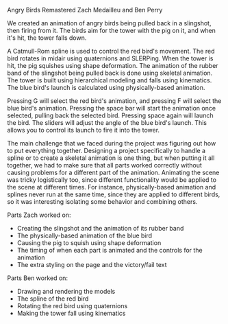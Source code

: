 Angry Birds Remastered
Zach Medailleu and Ben Perry

We created an animation of angry birds being pulled back in a slingshot, then firing from it. The birds aim for the tower with the pig on it, and when it's hit, the tower falls down.

A Catmull-Rom spline is used to control the red bird's movement.
The red bird rotates in midair using quaternions and SLERPing.
When the tower is hit, the pig squishes using shape deformation.
The animation of the rubber band of the slingshot being pulled back is done using skeletal animation.
The tower is built using hierarchical modeling and falls using kinematics.
The blue bird's launch is calculated using physically-based animation.

Pressing G will select the red bird's animation, and pressing F will select the blue bird's animation. Pressing the space bar will start the animation once selected, pulling back the selected bird. Pressing space again will launch the bird. 
The sliders will adjust the angle of the blue bird's launch. This allows you to control its launch to fire it into the tower.

The main challenge that we faced during the project was figuring out how to put everything together. Designing a project specifically to handle a spline or to create a skeletal animation is one thing, but when putting it all together, we had to make sure that all parts worked correctly without causing problems for a different part of the animation. Animating the scene was tricky logistically too, since different functionality would be applied to the scene at different times. For instance, physically-based animation and splines never run at the same time, since they are applied to different birds, so it was interesting isolating some behavior and combining others.

Parts Zach worked on:
- Creating the slingshot and the animation of its rubber band
- The physically-based animation of the blue bird
- Causing the pig to squish using shape deformation
- The timing of when each part is animated and the controls for the animation
- The extra styling on the page and the victory/fail text

Parts Ben worked on:
- Drawing and rendering the models
- The spline of the red bird
- Rotating the red bird using quaternions
- Making the tower fall using kinematics